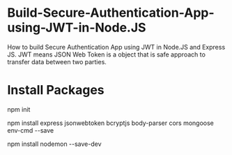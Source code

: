 # Build-Secure-Authentication-App-using-JWT-in-Node.JS

How to build Secure Authentication App using JWT in Node.JS and Express JS. JWT means JSON Web Token is a object that is safe approach to transfer data between two parties.

# Install Packages

npm init

npm install express jsonwebtoken bcryptjs body-parser cors mongoose env-cmd --save

npm install nodemon --save-dev
